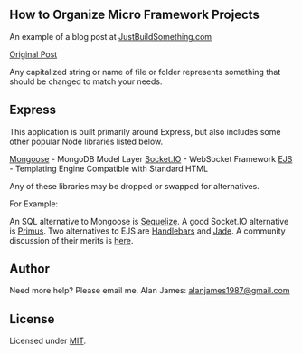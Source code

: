 How to Organize Micro Framework Projects
---

An example of a blog post at [JustBuildSomething.com](http://justbuildsomething.com/)

[Original Post](http://justbuildsomething.com/how-to-organize-micro-framework-projects/)

Any capitalized string or name of file or folder represents something that should be changed to match your needs.

Express
---

This application is built primarily around Express, but also includes some other popular Node libraries listed below.

[Mongoose](http://mongoosejs.com/) - MongoDB Model Layer
[Socket.IO](http://socket.io/) - WebSocket Framework
[EJS](https://github.com/visionmedia/ejs) - Templating Engine Compatible with Standard HTML

Any of these libraries may be dropped or swapped for alternatives.

For Example:

An SQL alternative to Mongoose is [Sequelize](http://sequelizejs.com/).
A good Socket.IO alternative is [Primus](https://github.com/primus/primus).
Two alternatives to EJS are [Handlebars](http://handlebarsjs.com/) and [Jade](http://jade-lang.com/). A community discussion of their merits is [here](https://github.com/expressjs/generator/issues/47).


Author
---
Need more help?
Please email me.
Alan James: [alanjames1987@gmail.com](mailto:alanjames1987@gmail.com)

License
---
Licensed under [MIT](https://github.com/alanjames1987/How-to-Organize-Micro-Framework-Projects/blob/master/LICENSE).